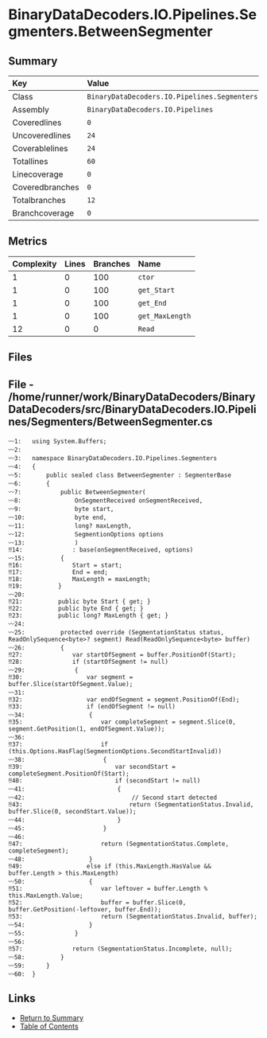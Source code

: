 ﻿# BinaryDataDecoders.IO.Pipelines.Segmenters.BetweenSegmenter

## Summary

| Key             | Value                                                         |
| :-------------- | :------------------------------------------------------------ |
| Class           | `BinaryDataDecoders.IO.Pipelines.Segmenters.BetweenSegmenter` |
| Assembly        | `BinaryDataDecoders.IO.Pipelines`                             |
| Coveredlines    | `0`                                                           |
| Uncoveredlines  | `24`                                                          |
| Coverablelines  | `24`                                                          |
| Totallines      | `60`                                                          |
| Linecoverage    | `0`                                                           |
| Coveredbranches | `0`                                                           |
| Totalbranches   | `12`                                                          |
| Branchcoverage  | `0`                                                           |

## Metrics

| Complexity | Lines | Branches | Name            |
| :--------- | :---- | :------- | :-------------- |
| 1          | 0     | 100      | `ctor`          |
| 1          | 0     | 100      | `get_Start`     |
| 1          | 0     | 100      | `get_End`       |
| 1          | 0     | 100      | `get_MaxLength` |
| 12         | 0     | 0        | `Read`          |

## Files

## File - /home/runner/work/BinaryDataDecoders/BinaryDataDecoders/src/BinaryDataDecoders.IO.Pipelines/Segmenters/BetweenSegmenter.cs

```CSharp
〰1:   using System.Buffers;
〰2:   
〰3:   namespace BinaryDataDecoders.IO.Pipelines.Segmenters
〰4:   {
〰5:       public sealed class BetweenSegmenter : SegmenterBase
〰6:       {
〰7:           public BetweenSegmenter(
〰8:               OnSegmentReceived onSegmentReceived,
〰9:               byte start,
〰10:              byte end,
〰11:              long? maxLength,
〰12:              SegmentionOptions options
〰13:              )
‼14:              : base(onSegmentReceived, options)
〰15:          {
‼16:              Start = start;
‼17:              End = end;
‼18:              MaxLength = maxLength;
‼19:          }
〰20:  
‼21:          public byte Start { get; }
‼22:          public byte End { get; }
‼23:          public long? MaxLength { get; }
〰24:  
〰25:          protected override (SegmentationStatus status, ReadOnlySequence<byte>? segment) Read(ReadOnlySequence<byte> buffer)
〰26:          {
‼27:              var startOfSegment = buffer.PositionOf(Start);
‼28:              if (startOfSegment != null)
〰29:              {
‼30:                  var segment = buffer.Slice(startOfSegment.Value);
〰31:  
‼32:                  var endOfSegment = segment.PositionOf(End);
‼33:                  if (endOfSegment != null)
〰34:                  {
‼35:                      var completeSegment = segment.Slice(0, segment.GetPosition(1, endOfSegment.Value));
〰36:  
‼37:                      if (this.Options.HasFlag(SegmentionOptions.SecondStartInvalid))
〰38:                      {
‼39:                          var secondStart = completeSegment.PositionOf(Start);
‼40:                          if (secondStart != null)
〰41:                          {
〰42:                              // Second start detected
‼43:                              return (SegmentationStatus.Invalid, buffer.Slice(0, secondStart.Value));
〰44:                          }
〰45:                      }
〰46:  
‼47:                      return (SegmentationStatus.Complete, completeSegment);
〰48:                  }
‼49:                  else if (this.MaxLength.HasValue && buffer.Length > this.MaxLength)
〰50:                  {
‼51:                      var leftover = buffer.Length % this.MaxLength.Value;
‼52:                      buffer = buffer.Slice(0, buffer.GetPosition(-leftover, buffer.End));
‼53:                      return (SegmentationStatus.Invalid, buffer);
〰54:                  }
〰55:              }
〰56:  
‼57:              return (SegmentationStatus.Incomplete, null);
〰58:          }
〰59:      }
〰60:  }
```

## Links

* [Return to Summary](Summary.md)
* [Table of Contents](../TOC.md)

